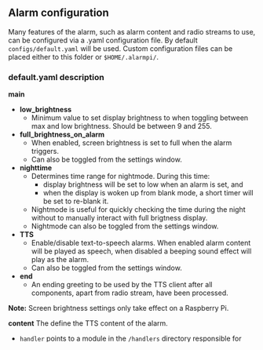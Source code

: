
## Alarm configuration
Many features of the alarm, such as alarm content and radio streams to use, can be configured via a .yaml configuration file. By default `configs/default.yaml` will be used. Custom configuration files can be placed either to this folder or `$HOME/.alarmpi/`.


### default.yaml description

**main**  
* **low_brightness**
  * Minimum value to set display brightness to when toggling between max and low brightness. Should be between 9 and 255.
* **full_brightness_on_alarm**  
  * When enabled, screen brightness is set to full when the alarm triggers.
  * Can also be toggled from the settings window.
* **nighttime**  
  * Determines time range for nightmode. During this time:
    * display brightness will be set to low when an alarm is set, and
    * when the display is woken up from blank mode, a short timer will be set to re-blank it.
  * Nightmode is useful for quickly checking the time during the night without to manually interact with full brigtness display.
  * Nightmode can also be toggled from the settings window.
* **TTS**
  * Enable/disable text-to-speech alarms. When enabled alarm content will be played as speech, when disabled a beeping sound effect will play as the alarm.
  * Can also be toggled from the settings window.
* **end**
  * An ending greeting to be used by the TTS client after all components, apart from radio stream, have been processed.

**Note:** Screen brightness settings only take effect on a Raspberry Pi.

**content**
  The define the TTS content of the alarm. 
  * `handler` points to a module in the `/handlers` directory responsible for creating the content.
  * Additional, content specific, configuration is also passed. For instance, to get weather data **openweathermap.org** needs a location and an API key. See https://openweathermap.org/appid for registering for an API key and http://bulk.openweathermap.org/sample/ for cityid codes.

**Note:** content sections are parsed in the order they appear in the configuration. Therefore the greeting should come first.


**TTS engines**  
Three TTS engines are supported:  

**GCP**  
  * Google Cloud Text-to-Speech engine. This provides the most human-like speech, but requires some additional setup. As this is a Google Cloud platform API, it requires a Google Cloud project with billing enabled.

  * Follow the quick start guide in https://cloud.google.com/text-to-speech/docs/quickstart-protocol to setup a project. After creating and downloading a service account key, specify the path to your key as `credentials`

  * While this is a paid API, there is a free tier of 1 million characters per month. This should easily cover the alarm's needs: a single run of the script generates about 1100 characters worth of text; running the script once per day therefore only generates a total of some 33 000 characters. See https://cloud.google.com/text-to-speech/pricing and https://cloud.google.com/text-to-speech/quotas for more information.
  * Disabled by default

**google_translate**  
  * Google Translate Text-to-Speech engine. This uses an undocumented and unofficial API used in Google Translate. Has a limit of 200 characters per requests which results in noticeable pauses between chunks of text. Google may change or prevent using this API at any time.
  * This is the default enabled choice

**festival**  
  * Festival is a general purpose TTS system. Does not require an internet access and provides by far the most robotic voice.

**Notes:**
 * Only one TTS engine can be enabled
 * If all TTS engines are disabled but the top level flag **TTS=true** is set, Festival will be used.
 * When **TTS=false** is set, TTS is disabled and a beeping sound effect will be played as the alarm.

**radio**  
Determines command line arguments to `cvlc` and the streams urls to play.

**Note:** The radio stream plays in a separate process from the Python process running the alarm. While the UI's _radio_ and _close_ buttons take care of terminating the process, a separate `stop.sh` shell script can also be used to terminate both processes. This is useful if the alarm is run in headless mode.

**plugins**  
Additional content known as plugins can be enabled:
 1. `HSL` - Finnish Transport agency's commuter train departures from selected station. Uses DigiTraffic API, see https://www.digitraffic.fi/en/railway-traffic/. Disabled by default.
 2. `DHT22` - indoor temperature using a [DHT22 sensor](https://learn.adafruit.com/dht). Disabled by default.


## Using a custom configuration
You can either modify the provided configuration file `default.yaml` or create a new file and pass that to `alarm_builder.py` and `main.py` via a command line argument, eg.
```
python main.py my_config.yaml
```

Note that only the filename should be provided. Custom configurations files can also be place in `$HOME/.alarmpi/`, which takes precedence of the two locations.


### Extending the alarm with custom content
Extending the alarm with you're own content is simple:

 1. Create a handler for your new content and place it in the `/src/handlers` folder. It should subclass `apcontent.AlarmpiContent` and implement the `build` method. This function is where the magic happens: it should store whatever string content to pass to the alarm as the `content` attribute. A minimal handler implementation is something like:
 ```
 from src import apcontent

 class Handler(apcontent.AlarmpiContent):

    def build(self):
        self.content = "Text-to-Speech content goes here"
 ```

 See any of the existing handlers for reference. The handler module should only contain a single class defining the content parser.
 
 2. Add and entry to the config with `handler` value pointing to your new handler without the folder name.

 3. Remember to set `enabled=true`.

Adding a new TTS engine can be done similarly:

 1. Write the handler. It should should inherit from `src.aptts.AlarmpiTTS` and implement the `play` method.

 2. Add configuration section and enable it.

  * The `credentials` key can be used to point to a file containg any credentials needed for the handler. The file path will be passed to the base class' initializer, see [../src/aptts.py](../src/aptts.py).
  
